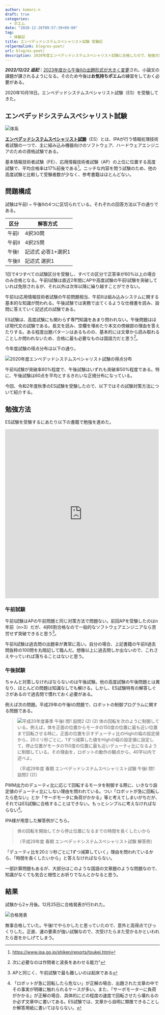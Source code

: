 ```yaml
---
author: komori-n
draft: true
categories:
  - ポエム
date: "2020-12-26T09:57:39+09:00"
tag:
  - 体験記
title: エンベデッドシステムスペシャリスト試験 受験記
relpermalink: blog/es-poet/
url: blog/es-poet/
description: 2020年度エンベデッドシステムスペシャリスト試験に合格したので、勉強方法や感想などについて書く。
---
```


**_2022/12/22 追記_**｜[2023年度から午後IIの出題形式が大きく変更](https://www.jitec.ipa.go.jp/1_00topic/topic_20221220.html)され、小論文の課題が課されるようになる。そのため今後は**お気持ちポエム**の練習をしておく必要がある。

2020年10月18日。エンベデッドシステムスペシャリスト試験（ES）を受験してきた。

## エンベデッドシステムスペシャリスト試験

![体系](https://www.ipa.go.jp/shiken/kubun/pkin3a0000007x81-img/pkin3a0000007xdp.png)

**[エンベデッドシステムスペシャリスト試験](https://www.jitec.ipa.go.jp/1_11seido/es.html)**（ES）とは、IPAが行う情報処理技術者試験の一つで、主に組み込み機器向けのソフトウェア、ハードウェアエンジニアのための資格試験である。

基本情報技術者試験（FE）、応用情報技術者試験（AP）の上位に位置する高度試験で、平均合格率は17%前後である[^1]。ニッチな内容を問う試験のため、他の高度試験と比較して受験者数が少なく、参考書籍はほとんどない。

[^1]: <https://www.ipa.go.jp/shiken/reports/toukei.html>

## 問題構成

試験は午前I ~ 午後IIの4つに区切られている。それぞれの回答方法以下の通りである。

| 区分   | 解答方式           |
| ------ | ------------------ |
| 午前I  | 4択30問            |
| 午前II | 4択25問            |
| 午後I  | 記述式 必答1+選択1 |
| 午後II | 記述式 選択1       |

1日で4つすべての試験区分を受験し、すべての区分で正答率が60%以上の場合のみ合格となる。午前I試験は直近2年間にAPや高度試験の午前I試験を突破していれば免除されるが、それ以外は次年以降に繰り越すことができない。

午前Iは応用情報技術者試験の午前問題相当、午前IIは組み込みシステムに関する基本的な知識が問われる。午後試験では実務で出てくるような仕様書を読み、設問に答えていく記述式の試験である。

ES試験は、高度試験にも関わらず専門知識をあまり問われない。午後問題はほぼ現代文の試験である。長文を読み、空欄を埋めたり本文の傍線部の理由を答えたりする。ある程度出題パターンはあるものの、基本的には文章から読み取れることしか問われないため、合格に最も必要なものは国語力だと思う[^2]。

[^2]: 次に必要なのは作問者と波長をあわせる能力"

今年度試験の得点分布は以下の通り。

![2020年度エンベデッドシステムスペシャリスト試験の得点分布](image-6.png)

午前II試験が突破率80%程度で、午後試験はいずれも突破率50%程度である。特に、午後試験は60点を平均とするきれいな正規分布になっている。

今回、令和2年度秋季のES試験を受験したので、以下ではその試験対策方法について紹介する。

## 勉強方法

ES試験を受験するにあたり以下の書籍で勉強を進めた。

<iframe allowfullscreen="" frameborder="0" height="550" loading="lazy" src="https://read.amazon.com.au/kp/card?preview=inline&linkCode=kpd&ref_=k4w_oembed_nSEkroZY9FfDor&asin=B08DXD4LCY&tag=kpembed-20" style="max-width:100%" title="情報処理教科書 エンベデッドシステムスペシャリスト 2021～2022年版" type="text/html" width="500"></iframe>

### 午前試験

午前I試験はAPの午前問題と同じ対策方法で問題ない。前回APを受験したのはn年前（n&gt;3）だが、4択6割合格なので一般的なソフトウェアエンジニアなら苦労せず突破できると思う[^3]。

[^3]: APと同じく、午前試験で最も難しいのは起床である

午前II試験は過去問の出題率が異常に高い。自分の場合、上記書籍の午前II過去問抜粋の100問を丸暗記して臨んだ。想像以上に過去問しか出ないので、これさえやっていれば落ちることはないと思う。

### 午後試験

ちゃんと対策しなければならないのは午後試験。他の高度試験の午後問題とは異なり、ほとんどの問題は知識なしでも解ける。しかし、ES試験特有の解答しぐさがあるので過去問で慣れておく必要がある。

例えば次の問題。平成29年の午後Iの問題で、ロボットの制御プログラムに関する問題である。

> ![平成20年度春季 午後I 問1 設問2 (2)](image-7.png)
> (2) 体の回転を次のように制御している。例えば，体を正面の位置からモータの150度の位置に最も近い位置まで回転させる時に，正面の位置を示すデューティ比のHighの幅の設定値から，20ミリ秒ごとに，1ずつ減算した値をHighの幅の設定値に設定して，停止位置がモータの150度の位置に最も近いデューティ比になるように制御している。その理由を，ロボットの動作の観点から，40字以内で述べよ。
>
> （平成29年度 春期 エンベデッドシステムスペシャリスト試験 午後I 問1 設問2 (2)）

PWM出力のデューティ比に応じて回転するモータを制御する際に、いきなり設定値のデューティ比にしない理由を問われている。つい「ロボットが急に回転したら危ない」とか「サーボモータに負荷がかかる」等と考えてしまいがちだが、それではES試験に合格することはできない。もっとシンプルに考えなければならない[^4]。

[^4]: 「ロボットが急に回転したら危ない」が正解の場合、出題された文章の中でその事実が明確に触れられるケースが多い。また、「サーボモーターに負荷がかかる」が正解の場合、具体的にどの程度の速度で回転させたら壊れるのか必ず文章中に書いてある。ES試験では、文章から自明に類推できることしか解答用紙に書いてはならない。

IPA様が用意した解答例がこちら。

> 体の回転を開始してから停止位置になるまでの時間を長くしたいから
>
> （平成29年度 春期 エンベデッドシステムスペシャリスト試験 解答例）

「デューティ比を20ミリ秒ごとに1ずつ減算していく」理由を問われているから、「時間を長くしたいから」と答えなければならない。

一部計算問題もあるが、大部分はこのような国語の文章題のような問題なので、知識がなくても気合と根性とお祈りでなんとかなると思う。

## 結果

試験から2ヶ月後。12月25日に合格発表が行われた。

![合格発表](image-5.png)

無事合格していた。午後Iでやらかしたと思っていたので、意外と高得点でびっくりした。正直、運の要素が強い試験なので、次受けたらまた受かるかといわれたら首をかしげてしまう。
